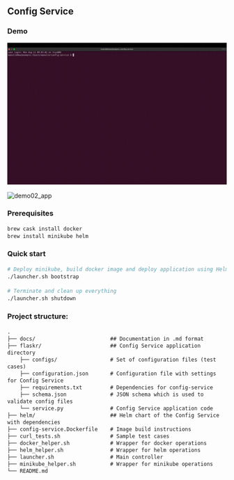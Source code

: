 ## Config Service

### Demo

![demo01_infra](docs/demo01.gif)

![demo02_app](docs/demo02.gif)

### Prerequisites
```sh
brew cask install docker
brew install minikube helm
```

### Quick start
```sh
# Deploy minikube, build docker image and deploy application using Helm
./launcher.sh bootstrap

# Terminate and clean up everything
./launcher.sh shutdown
```
  
### Project structure:
    .
    ├── docs/                        ## Documentation in .md format
    ├── flaskr/                      ## Config Service application directory
        ├── configs/                 # Set of configuration files (test cases)
        ├── configuration.json       # Configuration file with settings for Config Service
        ├── requirements.txt         # Dependencies for config-service 
        ├── schema.json              # JSON schema which is used to validate config files
        └── service.py               # Config Service application code  
    ├── helm/                        ## Helm chart of the Config Service with dependencies
    ├── config-service.Dockerfile    # Image build instructions
    ├── curl_tests.sh                # Sample test cases
    ├── docker_helper.sh             # Wrapper for docker operations
    ├── helm_helper.sh               # Wrapper for helm operations
    ├── launcher.sh                  # Main controller
    ├── minikube_helper.sh           # Wrapper for minikube operations
    └── README.md
